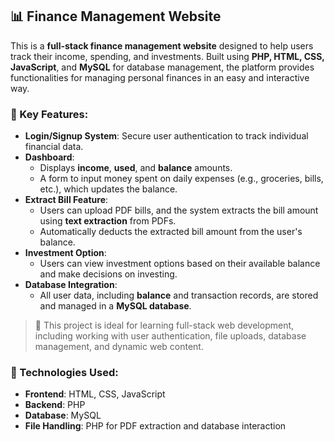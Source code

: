 ## 📊 Finance Management Website

This is a **full-stack finance management website** designed to help users track their income, spending, and investments. Built using **PHP, HTML, CSS, JavaScript**, and **MySQL** for database management, the platform provides functionalities for managing personal finances in an easy and interactive way.

### 🔧 Key Features:
- **Login/Signup System**: Secure user authentication to track individual financial data.
- **Dashboard**: 
  - Displays **income**, **used**, and **balance** amounts.
  - A form to input money spent on daily expenses (e.g., groceries, bills, etc.), which updates the balance.
- **Extract Bill Feature**: 
  - Users can upload PDF bills, and the system extracts the bill amount using **text extraction** from PDFs.
  - Automatically deducts the extracted bill amount from the user's balance.
- **Investment Option**: 
  - Users can view investment options based on their available balance and make decisions on investing.
- **Database Integration**: 
  - All user data, including **balance** and transaction records, are stored and managed in a **MySQL database**.

> 🎯 This project is ideal for learning full-stack web development, including working with user authentication, file uploads, database management, and dynamic web content.

### 🔧 Technologies Used:
- **Frontend**: HTML, CSS, JavaScript
- **Backend**: PHP
- **Database**: MySQL
- **File Handling**: PHP for PDF extraction and database interaction
